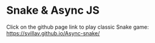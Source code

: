 # Snake & Async JS
Click on the github page link to play classic Snake game:
https://svillav.github.io/Async-snake/
